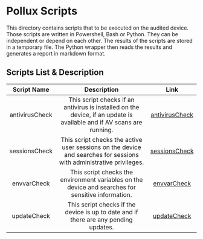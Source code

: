 # Pollux Scripts

This directory contains scripts that to be executed on the audited device. Those scripts are written in Powershell, Bash or Python. They can be independent or depend on each other. The results of the scripts are stored in a temporary file. The Python wrapper then reads the results and generates a report in markdown format.

## Scripts List & Description

|  Script Name   |                                                      Description                                                      |                    Link                    |
| :------------: | :-------------------------------------------------------------------------------------------------------------------: | :----------------------------------------: |
| antivirusCheck | This script checks if an antivirus is installed on the device, if an update is available and if AV scans are running. | [antivirusCheck](antivirusCheck/README.md) |
| sessionsCheck  |  This script checks the active user sessions on the device and searches for sessions with administrative privileges.  |  [sessionsCheck](sessionsCheck/README.md)  |
|  envvarCheck   |          This script checks the environment variables on the device and searches for sensitive information.           |    [envvarCheck](envvarCheck/README.md)    |
|  updateCheck   |                 This script checks if the device is up to date and if there are any pending updates.                  |    [updateCheck](updateCheck/README.md)    |
